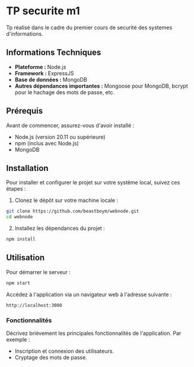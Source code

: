 # TP securite m1

Tp réalisé dans le cadre du premier cours de securité des systemes d'informations.

## Informations Techniques

- **Plateforme :** Node.js
- **Framework :** ExpressJS
- **Base de données :** MongoDB
- **Autres dépendances importantes :** Mongoose pour MongoDB, bcrypt pour le hachage des mots de passe, etc.

## Prérequis

Avant de commencer, assurez-vous d'avoir installé :

- Node.js (version 20.11 ou supérieure)
- npm (inclus avec Node.js)
- MongoDB

## Installation

Pour installer et configurer le projet sur votre système local, suivez ces étapes :

1. Clonez le dépôt sur votre machine locale :

```bash
git clone https://github.com/beastboym/webnode.git
cd webnode
```

2. Installez les dépendances du projet :

```bash
npm install
```

## Utilisation

Pour démarrer le serveur :

```bash
npm start
```

Accédez à l'application via un navigateur web à l'adresse suivante :

```
http://localhost:3000
```

### Fonctionnalités

Décrivez brièvement les principales fonctionnalités de l'application. Par exemple :

- Inscription et connexion des utilisateurs.
- Cryptage des mots de passe.
